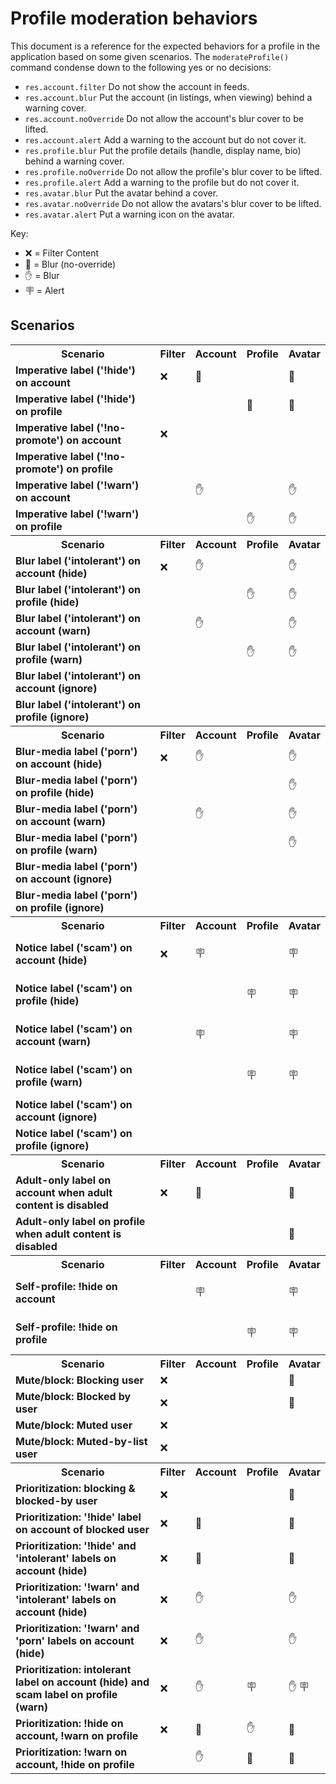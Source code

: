 <!-- this doc is generated by ./scripts/docs/profile-moderation-behaviors.mjs -->

# Profile moderation behaviors

This document is a reference for the expected behaviors for a profile in the application based on some given scenarios. The <code>moderateProfile()</code> command condense down to the following yes or no decisions:

- <code>res.account.filter</code> Do not show the account in feeds.
- <code>res.account.blur</code> Put the account (in listings, when viewing) behind a warning cover.
- <code>res.account.noOverride</code> Do not allow the account's blur cover to be lifted.
- <code>res.account.alert</code> Add a warning to the account but do not cover it.
- <code>res.profile.blur</code> Put the profile details (handle, display name, bio) behind a warning cover.
- <code>res.profile.noOverride</code> Do not allow the profile's blur cover to be lifted.
- <code>res.profile.alert</code> Add a warning to the profile but do not cover it.
- <code>res.avatar.blur</code> Put the avatar behind a cover.
- <code>res.avatar.noOverride</code> Do not allow the avatars's blur cover to be lifted.
- <code>res.avatar.alert</code> Put a warning icon on the avatar.

Key:

- ❌ = Filter Content
- 🚫 = Blur (no-override)
- ✋ = Blur
- 🪧 = Alert

## Scenarios

<table>

<tr><th>Scenario</th><th>Filter</th><th>Account</th><th>Profile</td><th>Avatar</th></tr>
<tr>
<td><strong>Imperative label ('!hide') on account</strong></td>
<td>
❌
</td>
<td>
🚫

</td>
<td>

</td>
<td>
🚫

</td>
</tr>

<tr>
<td><strong>Imperative label ('!hide') on profile</strong></td>
<td>

</td>
<td>

</td>
<td>
🚫

</td>
<td>
🚫

</td>
</tr>

<tr>
<td><strong>Imperative label ('!no-promote') on account</strong></td>
<td>
❌
</td>
<td>

</td>
<td>

</td>
<td>

</td>
</tr>

<tr>
<td><strong>Imperative label ('!no-promote') on profile</strong></td>
<td>

</td>
<td>

</td>
<td>

</td>
<td>

</td>
</tr>

<tr>
<td><strong>Imperative label ('!warn') on account</strong></td>
<td>

</td>
<td>
✋

</td>
<td>

</td>
<td>
✋

</td>
</tr>

<tr>
<td><strong>Imperative label ('!warn') on profile</strong></td>
<td>

</td>
<td>

</td>
<td>
✋

</td>
<td>
✋

</td>
</tr>

<tr><th>Scenario</th><th>Filter</th><th>Account</th><th>Profile</td><th>Avatar</th></tr>
<tr>
<td><strong>Blur label ('intolerant') on account (hide)</strong></td>
<td>
❌
</td>
<td>
✋

</td>
<td>

</td>
<td>
✋

</td>
</tr>

<tr>
<td><strong>Blur label ('intolerant') on profile (hide)</strong></td>
<td>

</td>
<td>

</td>
<td>
✋

</td>
<td>
✋

</td>
</tr>

<tr>
<td><strong>Blur label ('intolerant') on account (warn)</strong></td>
<td>

</td>
<td>
✋

</td>
<td>

</td>
<td>
✋

</td>
</tr>

<tr>
<td><strong>Blur label ('intolerant') on profile (warn)</strong></td>
<td>

</td>
<td>

</td>
<td>
✋

</td>
<td>
✋

</td>
</tr>

<tr>
<td><strong>Blur label ('intolerant') on account (ignore)</strong></td>
<td>

</td>
<td>

</td>
<td>

</td>
<td>

</td>
</tr>

<tr>
<td><strong>Blur label ('intolerant') on profile (ignore)</strong></td>
<td>

</td>
<td>

</td>
<td>

</td>
<td>

</td>
</tr>

<tr><th>Scenario</th><th>Filter</th><th>Account</th><th>Profile</td><th>Avatar</th></tr>
<tr>
<td><strong>Blur-media label ('porn') on account (hide)</strong></td>
<td>
❌
</td>
<td>
✋

</td>
<td>

</td>
<td>
✋

</td>
</tr>

<tr>
<td><strong>Blur-media label ('porn') on profile (hide)</strong></td>
<td>

</td>
<td>

</td>
<td>

</td>
<td>
✋

</td>
</tr>

<tr>
<td><strong>Blur-media label ('porn') on account (warn)</strong></td>
<td>

</td>
<td>
✋

</td>
<td>

</td>
<td>
✋

</td>
</tr>

<tr>
<td><strong>Blur-media label ('porn') on profile (warn)</strong></td>
<td>

</td>
<td>

</td>
<td>

</td>
<td>
✋

</td>
</tr>

<tr>
<td><strong>Blur-media label ('porn') on account (ignore)</strong></td>
<td>

</td>
<td>

</td>
<td>

</td>
<td>

</td>
</tr>

<tr>
<td><strong>Blur-media label ('porn') on profile (ignore)</strong></td>
<td>

</td>
<td>

</td>
<td>

</td>
<td>

</td>
</tr>

<tr><th>Scenario</th><th>Filter</th><th>Account</th><th>Profile</td><th>Avatar</th></tr>
<tr>
<td><strong>Notice label ('scam') on account (hide)</strong></td>
<td>
❌
</td>
<td>

🪧

</td>
<td>

</td>
<td>

🪧

</td>
</tr>

<tr>
<td><strong>Notice label ('scam') on profile (hide)</strong></td>
<td>

</td>
<td>

</td>
<td>

🪧

</td>
<td>

🪧

</td>
</tr>

<tr>
<td><strong>Notice label ('scam') on account (warn)</strong></td>
<td>

</td>
<td>

🪧

</td>
<td>

</td>
<td>

🪧

</td>
</tr>

<tr>
<td><strong>Notice label ('scam') on profile (warn)</strong></td>
<td>

</td>
<td>

</td>
<td>

🪧

</td>
<td>

🪧

</td>
</tr>

<tr>
<td><strong>Notice label ('scam') on account (ignore)</strong></td>
<td>

</td>
<td>

</td>
<td>

</td>
<td>

</td>
</tr>

<tr>
<td><strong>Notice label ('scam') on profile (ignore)</strong></td>
<td>

</td>
<td>

</td>
<td>

</td>
<td>

</td>
</tr>

<tr><th>Scenario</th><th>Filter</th><th>Account</th><th>Profile</td><th>Avatar</th></tr>
<tr>
<td><strong>Adult-only label on account when adult content is disabled</strong></td>
<td>
❌
</td>
<td>
🚫

</td>
<td>

</td>
<td>
🚫

</td>
</tr>

<tr>
<td><strong>Adult-only label on profile when adult content is disabled</strong></td>
<td>

</td>
<td>

</td>
<td>

</td>
<td>
🚫

</td>
</tr>

<tr><th>Scenario</th><th>Filter</th><th>Account</th><th>Profile</td><th>Avatar</th></tr>
<tr>
<td><strong>Self-profile: !hide on account</strong></td>
<td>

</td>
<td>

🪧

</td>
<td>

</td>
<td>

🪧

</td>
</tr>

<tr>
<td><strong>Self-profile: !hide on profile</strong></td>
<td>

</td>
<td>

</td>
<td>

🪧

</td>
<td>

🪧

</td>
</tr>

<tr><th>Scenario</th><th>Filter</th><th>Account</th><th>Profile</td><th>Avatar</th></tr>
<tr>
<td><strong>Mute/block: Blocking user</strong></td>
<td>
❌
</td>
<td>

</td>
<td>

</td>
<td>
🚫

</td>
</tr>

<tr>
<td><strong>Mute/block: Blocked by user</strong></td>
<td>
❌
</td>
<td>

</td>
<td>

</td>
<td>
🚫

</td>
</tr>

<tr>
<td><strong>Mute/block: Muted user</strong></td>
<td>
❌
</td>
<td>

</td>
<td>

</td>
<td>

</td>
</tr>

<tr>
<td><strong>Mute/block: Muted-by-list user</strong></td>
<td>
❌
</td>
<td>

</td>
<td>

</td>
<td>

</td>
</tr>

<tr><th>Scenario</th><th>Filter</th><th>Account</th><th>Profile</td><th>Avatar</th></tr>
<tr>
<td><strong>Prioritization: blocking & blocked-by user</strong></td>
<td>
❌
</td>
<td>

</td>
<td>

</td>
<td>
🚫

</td>
</tr>

<tr>
<td><strong>Prioritization: '!hide' label on account of blocked user</strong></td>
<td>
❌
</td>
<td>
🚫

</td>
<td>

</td>
<td>
🚫

</td>
</tr>

<tr>
<td><strong>Prioritization: '!hide' and 'intolerant' labels on account (hide)</strong></td>
<td>
❌
</td>
<td>
🚫

</td>
<td>

</td>
<td>
🚫

</td>
</tr>

<tr>
<td><strong>Prioritization: '!warn' and 'intolerant' labels on account (hide)</strong></td>
<td>
❌
</td>
<td>
✋

</td>
<td>

</td>
<td>
✋

</td>
</tr>

<tr>
<td><strong>Prioritization: '!warn' and 'porn' labels on account (hide)</strong></td>
<td>
❌
</td>
<td>
✋

</td>
<td>

</td>
<td>
✋

</td>
</tr>

<tr>
<td><strong>Prioritization: intolerant label on account (hide) and scam label on profile (warn)</strong></td>
<td>
❌
</td>
<td>
✋

</td>
<td>

🪧

</td>
<td>
✋
🪧
</td>
</tr>

<tr>
<td><strong>Prioritization: !hide on account, !warn on profile</strong></td>
<td>
❌
</td>
<td>
🚫

</td>
<td>
✋

</td>
<td>
🚫

</td>
</tr>

<tr>
<td><strong>Prioritization: !warn on account, !hide on profile</strong></td>
<td>

</td>
<td>
✋

</td>
<td>
🚫

</td>
<td>
🚫

</td>
</tr>

</table>
